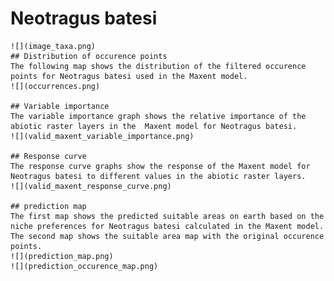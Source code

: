 # Neotragus batesi 
    ![](image_taxa.png) 
    ## Distribution of occurence points 
    The following map shows the distribution of the filtered occurence points for Neotragus batesi used in the Maxent model. 
    ![](occurrences.png)
    
    ## Variable importance 
    The variable importance graph shows the relative importance of the abiotic raster layers in the  Maxent model for Neotragus batesi. 
    ![](valid_maxent_variable_importance.png)
    
    ## Response curve 
    The response curve graphs show the response of the Maxent model for Neotragus batesi to different values in the abiotic raster layers. 
    ![](valid_maxent_response_curve.png)
    
    ## prediction map 
    The first map shows the predicted suitable areas on earth based on the niche preferences for Neotragus batesi calculated in the Maxent model. The second map shows the suitable area map with the original occurence points. 
    ![](prediction_map.png)
    ![](prediction_occurence_map.png)
    
